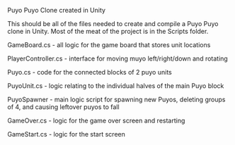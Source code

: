 Puyo Puyo Clone created in Unity

This should be all of the files needed to create and compile a Puyo Puyo clone in Unity. Most of the meat of the project is in the Scripts folder. 

GameBoard.cs - all logic for the game board that stores unit locations

PlayerController.cs - interface for moving muyo left/right/down and rotating

Puyo.cs - code for the connected blocks of 2 puyo units

PuyoUnit.cs - logic relating to the individual halves of the main Puyo block

PuyoSpawner - main logic script for spawning new Puyos, deleting groups of 4, and causing leftover puyos to fall

GameOver.cs - logic for the game over screen and restarting

GameStart.cs - logic for the start screen